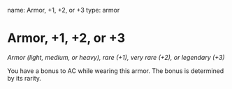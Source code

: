 name: Armor, +1, +2, or +3 type: armor

# Armor, +1, +2, or +3
_Armor (light, medium, or heavy), rare (+1), very rare (+2), or legendary (+3)_

You have a bonus to AC while wearing this armor. The bonus is determined by its rarity. 